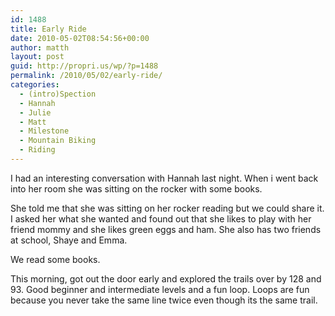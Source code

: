 ```yaml
---
id: 1488
title: Early Ride
date: 2010-05-02T08:54:56+00:00
author: matth
layout: post
guid: http://propri.us/wp/?p=1488
permalink: /2010/05/02/early-ride/
categories:
  - (intro)Spection
  - Hannah
  - Julie
  - Matt
  - Milestone
  - Mountain Biking
  - Riding
---
```

I had an interesting conversation with Hannah last night. When i went back into her room she was sitting on the rocker with some books.

She told me that she was sitting on her rocker reading but we could share it. I asked her what she wanted and found out that she likes to play with her friend mommy and she likes green eggs and ham. She also has two friends at school, Shaye and Emma.

We read some books.

This morning, got out the door early and explored the trails over by 128 and 93. Good beginner and intermediate levels and a fun loop. Loops are fun because you never take the same line twice even though its the same trail.